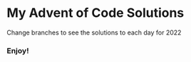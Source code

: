 # My Advent of Code Solutions

Change branches to see the solutions to each day for 2022

### Enjoy!
